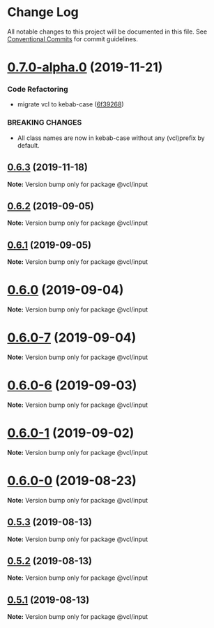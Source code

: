 # Change Log

All notable changes to this project will be documented in this file.
See [Conventional Commits](https://conventionalcommits.org) for commit guidelines.

# [0.7.0-alpha.0](https://github.com/vcl/input/compare/v0.6.2...v0.7.0-alpha.0) (2019-11-21)


### Code Refactoring

* migrate vcl to kebab-case ([6f39268](https://github.com/vcl/input/commit/6f39268fe95b3f48d44da527e7e283e97eca04cd))


### BREAKING CHANGES

* All class names are now in kebab-case without any (vcl)prefix by default.





## [0.6.3](https://github.com/vcl/input/compare/v0.6.2...v0.6.3) (2019-11-18)

**Note:** Version bump only for package @vcl/input





## [0.6.2](https://github.com/vcl/input/compare/v0.6.1...v0.6.2) (2019-09-05)

**Note:** Version bump only for package @vcl/input





## [0.6.1](https://github.com/vcl/input/compare/v0.6.0...v0.6.1) (2019-09-05)

**Note:** Version bump only for package @vcl/input





# [0.6.0](https://github.com/vcl/input/compare/v0.6.0-7...v0.6.0) (2019-09-04)

**Note:** Version bump only for package @vcl/input





# [0.6.0-7](https://github.com/vcl/input/compare/v0.6.0-5...v0.6.0-7) (2019-09-04)

**Note:** Version bump only for package @vcl/input





# [0.6.0-6](https://github.com/vcl/input/compare/v0.6.0-5...v0.6.0-6) (2019-09-03)

**Note:** Version bump only for package @vcl/input





# [0.6.0-1](https://github.com/vcl/input/compare/v0.6.0-0...v0.6.0-1) (2019-09-02)

**Note:** Version bump only for package @vcl/input





# [0.6.0-0](https://github.com/vcl/input/compare/v0.5.4...v0.6.0-0) (2019-08-23)

**Note:** Version bump only for package @vcl/input





## [0.5.3](https://github.com/vcl/input/compare/v0.5.1...v0.5.3) (2019-08-13)

**Note:** Version bump only for package @vcl/input





## [0.5.2](https://github.com/vcl/input/compare/v0.5.1...v0.5.2) (2019-08-13)

**Note:** Version bump only for package @vcl/input





## [0.5.1](https://github.com/vcl/input/compare/v0.5.0...v0.5.1) (2019-08-13)

**Note:** Version bump only for package @vcl/input
